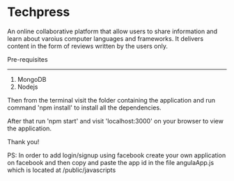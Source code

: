 # Techpress
An online collaborative platform that allow users to share information and learn about varoius
computer languages and frameworks. It delivers content in the form of reviews written by the users only.  

Pre-requisites
___
1. MongoDB
2. Nodejs

Then from the terminal visit the folder containing the application and run command 'npm install' to install  all the dependencies.

After that run 'npm start' and visit 'localhost:3000' on your browser to view the application.

Thank you!

PS: In order to add login/signup using facebook create your own application on facebook and then copy and paste the app id in the file angulaApp.js which is located at /public/javascripts
